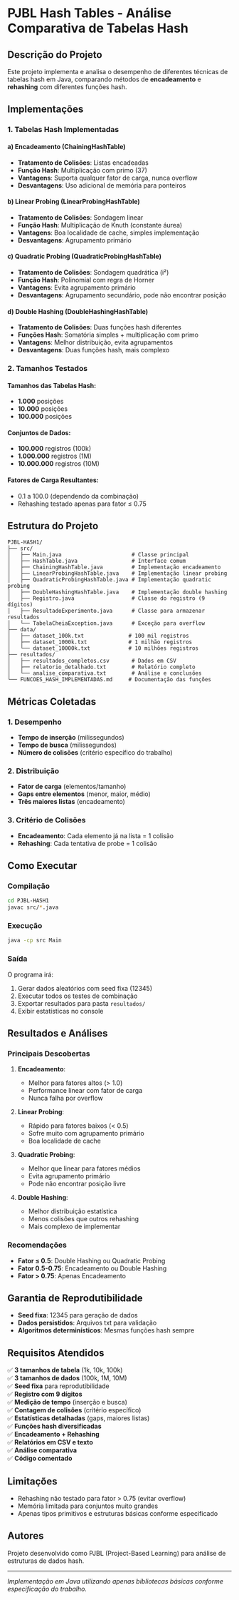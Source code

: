 # PJBL Hash Tables - Análise Comparativa de Tabelas Hash

## Descrição do Projeto

Este projeto implementa e analisa o desempenho de diferentes técnicas de tabelas hash em Java, comparando métodos de **encadeamento** e **rehashing** com diferentes funções hash.

## Implementações

### 1. Tabelas Hash Implementadas

#### a) Encadeamento (ChainingHashTable)
- **Tratamento de Colisões**: Listas encadeadas
- **Função Hash**: Multiplicação com primo (37)
- **Vantagens**: Suporta qualquer fator de carga, nunca overflow
- **Desvantagens**: Uso adicional de memória para ponteiros

#### b) Linear Probing (LinearProbingHashTable)
- **Tratamento de Colisões**: Sondagem linear
- **Função Hash**: Multiplicação de Knuth (constante áurea)
- **Vantagens**: Boa localidade de cache, simples implementação
- **Desvantagens**: Agrupamento primário

#### c) Quadratic Probing (QuadraticProbingHashTable)
- **Tratamento de Colisões**: Sondagem quadrática (i²)
- **Função Hash**: Polinomial com regra de Horner
- **Vantagens**: Evita agrupamento primário
- **Desvantagens**: Agrupamento secundário, pode não encontrar posição

#### d) Double Hashing (DoubleHashingHashTable)
- **Tratamento de Colisões**: Duas funções hash diferentes
- **Funções Hash**: Somatória simples + multiplicação com primo
- **Vantagens**: Melhor distribuição, evita agrupamentos
- **Desvantagens**: Duas funções hash, mais complexo

### 2. Tamanhos Testados

#### Tamanhos das Tabelas Hash:
- **1.000** posições
- **10.000** posições  
- **100.000** posições

#### Conjuntos de Dados:
- **100.000** registros (100k)
- **1.000.000** registros (1M)
- **10.000.000** registros (10M)

#### Fatores de Carga Resultantes:
- 0.1 a 100.0 (dependendo da combinação)
- Rehashing testado apenas para fator ≤ 0.75

## Estrutura do Projeto

```
PJBL-HASH1/
├── src/
│   ├── Main.java                      # Classe principal
│   ├── HashTable.java                 # Interface comum
│   ├── ChainingHashTable.java         # Implementação encadeamento
│   ├── LinearProbingHashTable.java    # Implementação linear probing
│   ├── QuadraticProbingHashTable.java # Implementação quadratic probing
│   ├── DoubleHashingHashTable.java    # Implementação double hashing
│   ├── Registro.java                  # Classe do registro (9 dígitos)
│   ├── ResultadoExperimento.java      # Classe para armazenar resultados
│   └── TabelaCheiaException.java      # Exceção para overflow
├── data/
│   ├── dataset_100k.txt              # 100 mil registros
│   ├── dataset_1000k.txt             # 1 milhão registros
│   └── dataset_10000k.txt            # 10 milhões registros
├── resultados/
│   ├── resultados_completos.csv       # Dados em CSV
│   ├── relatorio_detalhado.txt        # Relatório completo
│   └── analise_comparativa.txt        # Análise e conclusões
└── FUNCOES_HASH_IMPLEMENTADAS.md     # Documentação das funções
```

## Métricas Coletadas

### 1. Desempenho
- **Tempo de inserção** (milissegundos)
- **Tempo de busca** (milissegundos)
- **Número de colisões** (critério específico do trabalho)

### 2. Distribuição
- **Fator de carga** (elementos/tamanho)
- **Gaps entre elementos** (menor, maior, médio)
- **Três maiores listas** (encadeamento)

### 3. Critério de Colisões
- **Encadeamento**: Cada elemento já na lista = 1 colisão
- **Rehashing**: Cada tentativa de probe = 1 colisão

## Como Executar

### Compilação
```bash
cd PJBL-HASH1
javac src/*.java
```

### Execução
```bash
java -cp src Main
```

### Saída
O programa irá:
1. Gerar dados aleatórios com seed fixa (12345)
2. Executar todos os testes de combinação
3. Exportar resultados para pasta `resultados/`
4. Exibir estatísticas no console

## Resultados e Análises

### Principais Descobertas

1. **Encadeamento**:
   - Melhor para fatores altos (> 1.0)
   - Performance linear com fator de carga
   - Nunca falha por overflow

2. **Linear Probing**:
   - Rápido para fatores baixos (< 0.5)
   - Sofre muito com agrupamento primário
   - Boa localidade de cache

3. **Quadratic Probing**:
   - Melhor que linear para fatores médios
   - Evita agrupamento primário
   - Pode não encontrar posição livre

4. **Double Hashing**:
   - Melhor distribuição estatística
   - Menos colisões que outros rehashing
   - Mais complexo de implementar

### Recomendações

- **Fator ≤ 0.5**: Double Hashing ou Quadratic Probing
- **Fator 0.5-0.75**: Encadeamento ou Double Hashing  
- **Fator > 0.75**: Apenas Encadeamento

## Garantia de Reprodutibilidade

- **Seed fixa**: 12345 para geração de dados
- **Dados persistidos**: Arquivos txt para validação
- **Algoritmos determinísticos**: Mesmas funções hash sempre

## Requisitos Atendidos

✅ **3 tamanhos de tabela** (1k, 10k, 100k)  
✅ **3 tamanhos de dados** (100k, 1M, 10M)  
✅ **Seed fixa** para reprodutibilidade  
✅ **Registro com 9 dígitos**  
✅ **Medição de tempo** (inserção e busca)  
✅ **Contagem de colisões** (critério específico)  
✅ **Estatísticas detalhadas** (gaps, maiores listas)  
✅ **Funções hash diversificadas**  
✅ **Encadeamento + Rehashing**  
✅ **Relatórios em CSV e texto**  
✅ **Análise comparativa**  
✅ **Código comentado**

## Limitações

- Rehashing não testado para fator > 0.75 (evitar overflow)
- Memória limitada para conjuntos muito grandes
- Apenas tipos primitivos e estruturas básicas conforme especificado

## Autores

Projeto desenvolvido como PJBL (Project-Based Learning) para análise de estruturas de dados hash.

---
*Implementação em Java utilizando apenas bibliotecas básicas conforme especificação do trabalho.*